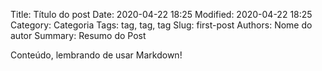 Title: Título do post
Date: 2020-04-22 18:25
Modified: 2020-04-22 18:25
Category: Categoria
Tags: tag, tag, tag
Slug: first-post
Authors: Nome do autor
Summary: Resumo do Post

Conteúdo, lembrando de usar Markdown!
